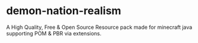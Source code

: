 # demon-nation-realism
A High Quality, Free &amp; Open Source Resource pack made for minecraft java supporting POM &amp; PBR via extensions. 

